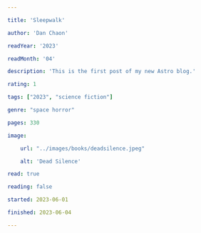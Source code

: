 ```yaml
---

title: 'Sleepwalk'

author: 'Dan Chaon'

readYear: '2023'

readMonth: '04'

description: 'This is the first post of my new Astro blog.'

rating: 1

tags: ["2023", "science fiction"]

genre: "space horror"

pages: 330

image:

    url: "../images/books/deadsilence.jpeg"

    alt: 'Dead Silence'

read: true

reading: false

started: 2023-06-01

finished: 2023-06-04

---
```





